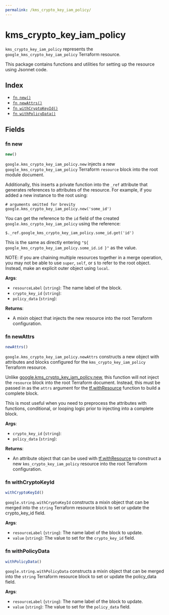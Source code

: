 ```yaml
---
permalink: /kms_crypto_key_iam_policy/
---
```


# kms_crypto_key_iam_policy

`kms_crypto_key_iam_policy` represents the `google_kms_crypto_key_iam_policy` Terraform resource.



This package contains functions and utilities for setting up the resource using Jsonnet code.


## Index

* [`fn new()`](#fn-new)
* [`fn newAttrs()`](#fn-newattrs)
* [`fn withCryptoKeyId()`](#fn-withcryptokeyid)
* [`fn withPolicyData()`](#fn-withpolicydata)

## Fields

### fn new

```ts
new()
```


`google.kms_crypto_key_iam_policy.new` injects a new `google_kms_crypto_key_iam_policy` Terraform `resource`
block into the root module document.

Additionally, this inserts a private function into the `_ref` attribute that generates references to attributes of the
resource. For example, if you added a new instance to the root using:

    # arguments omitted for brevity
    google.kms_crypto_key_iam_policy.new('some_id')

You can get the reference to the `id` field of the created `google.kms_crypto_key_iam_policy` using the reference:

    $._ref.google_kms_crypto_key_iam_policy.some_id.get('id')

This is the same as directly entering `"${ google_kms_crypto_key_iam_policy.some_id.id }"` as the value.

NOTE: if you are chaining multiple resources together in a merge operation, you may not be able to use `super`, `self`,
or `$` to refer to the root object. Instead, make an explicit outer object using `local`.

**Args**:
  - `resourceLabel` (`string`): The name label of the block.
  - `crypto_key_id` (`string`): 
  - `policy_data` (`string`): 

**Returns**:
- A mixin object that injects the new resource into the root Terraform configuration.


### fn newAttrs

```ts
newAttrs()
```


`google.kms_crypto_key_iam_policy.newAttrs` constructs a new object with attributes and blocks configured for the `kms_crypto_key_iam_policy`
Terraform resource.

Unlike [google.kms_crypto_key_iam_policy.new](#fn-kmscryptokeyiampolicynew), this function will not inject the `resource`
block into the root Terraform document. Instead, this must be passed in as the `attrs` argument for the
[tf.withResource](https://github.com/tf-libsonnet/core/tree/main/docs#fn-withresource) function to build a complete block.

This is most useful when you need to preprocess the attributes with functions, conditional, or looping logic prior to
injecting into a complete block.

**Args**:
  - `crypto_key_id` (`string`): 
  - `policy_data` (`string`): 

**Returns**:
  - An attribute object that can be used with [tf.withResource](https://github.com/tf-libsonnet/core/tree/main/docs#fn-withresource) to construct a new `kms_crypto_key_iam_policy` resource into the root Terraform configuration.


### fn withCryptoKeyId

```ts
withCryptoKeyId()
```

`google.string.withCryptoKeyId` constructs a mixin object that can be merged into the `string`
Terraform resource block to set or update the crypto_key_id field.



**Args**:
  - `resourceLabel` (`string`): The name label of the block to update.
  - `value` (`string`): The value to set for the `crypto_key_id` field.


### fn withPolicyData

```ts
withPolicyData()
```

`google.string.withPolicyData` constructs a mixin object that can be merged into the `string`
Terraform resource block to set or update the policy_data field.



**Args**:
  - `resourceLabel` (`string`): The name label of the block to update.
  - `value` (`string`): The value to set for the `policy_data` field.
